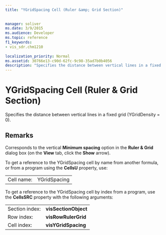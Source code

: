 ```yaml
---
title: "YGridSpacing Cell (Ruler &amp; Grid Section)"
 
 
manager: soliver
ms.date: 3/9/2015
ms.audience: Developer
ms.topic: reference
f1_keywords:
- vis_sdr.chm1210
 
localization_priority: Normal
ms.assetid: 30766e13-c90d-62fc-9c98-35ad7b0b4056
description: "Specifies the distance between vertical lines in a fixed grid (YGridDensity = 0)."
---
```


# YGridSpacing Cell (Ruler &amp; Grid Section)

Specifies the distance between vertical lines in a fixed grid (YGridDensity = 0).
  
## Remarks

Corresponds to the vertical **Minimum spacing** option in the **Ruler &amp; Grid** dialog box (on the **View** tab, click the **Show** arrow). 
  
To get a reference to the YGridSpacing cell by name from another formula, or from a program using the **CellsU** property, use: 
  
|||
|:-----|:-----|
|Cell name:  <br/> |YGridSpacing  <br/> |
   
To get a reference to the YGridSpacing cell by index from a program, use the **CellsSRC** property with the following arguments: 
  
|||
|:-----|:-----|
|Section index:  <br/> |**visSectionObject** <br/> |
|Row index:  <br/> |**visRowRulerGrid** <br/> |
|Cell index:  <br/> |**visYGridSpacing** <br/> |
   

